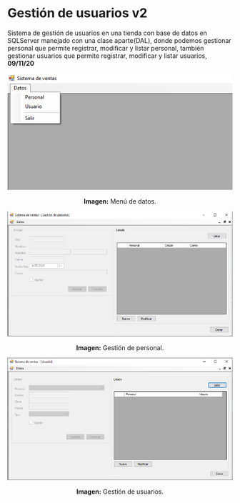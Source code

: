 # Gestión de usuarios v2
Sistema de gestión de usuarios en una tienda con base de datos en SQLServer manejado con una clase aparte(DAL), donde podemos gestionar personal que permite registrar, modificar y listar personal, también gestionar usuarios que permite registrar, modificar y listar usuarios, **09/11/20**

<div align="center">
<img src="media/menu-datos.png">
<p><strong>Imagen:</strong> Menú de datos.</p>
</div>

<div align="center">
<img src="media/d1-personal.png">
<p><strong>Imagen:</strong> Gestión de personal.</p>
</div>

<div align="center">
<img src="media/d2-usuario.png">
<p><strong>Imagen:</strong> Gestión de usuarios.</p>
</div>
